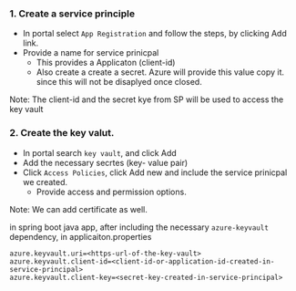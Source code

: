 

### 1. Create a service principle
  - In portal select `App Registration` and follow the steps, by clicking Add link.
  - Provide a name for service prinicpal
    - This provides a Applicaton (client-id)
    - Also create a create a secret. Azure will provide this value copy it. since this will not be disaplyed once closed.

Note: The client-id and the secret kye from SP will be used to access the key vault

### 2. Create the key valut.
  - In portal search `key vault`, and click Add
  - Add the necessary secrtes (key- value pair)
  - Click `Access Policies`, click Add new and include the service prinicpal we created. 
     - Provide access and permission options.
   
  Note: We can add certificate as well.

in spring boot java app, after including the necessary `azure-keyvault` dependency, in applicaiton.properties 

```properties
azure.keyvault.uri=<https-url-of-the-key-vault>
azure.keyvault.client-id=<client-id-or-application-id-created-in-service-principal>
azure.keyvault.client-key=<secret-key-created-in-service-principal>
```
